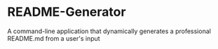 # README-Generator
A command-line application that dynamically generates a professional README.md from a user's input
